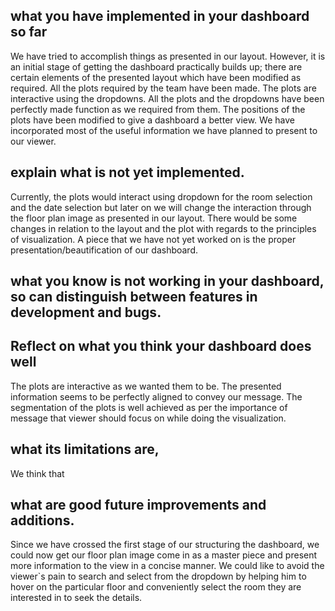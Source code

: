## what you have implemented in your dashboard so far 

We have tried to accomplish things as presented in our layout. However, it is an initial stage of getting the dashboard practically builds up; there are certain elements of the presented layout which have been modified as required. All the plots required by the team have been made. The plots are interactive using the dropdowns. All the plots and the dropdowns have been perfectly made function as we required from them. The positions of the plots have been modified to give a dashboard a better view. We have incorporated most of the useful information we have planned to present to our viewer.

## explain what is not yet implemented. 

Currently, the plots would interact using dropdown for the room selection and the date selection but later on we will change the interaction through the floor plan image as presented in our layout. There would be some changes in relation to the layout and the plot with regards to the principles of visualization. A piece that we have not yet worked on is the proper presentation/beautification of our dashboard. 

## what you know is not working in your dashboard, so can distinguish between features in development and bugs.

## Reflect on what you think your dashboard does well 

The plots are interactive as we wanted them to be. The presented information seems to be perfectly aligned to convey our message. The segmentation of the plots is well achieved as per the importance of message that viewer should focus on while doing the visualization.

## what its limitations are, 

We think that 

## what are good future improvements and additions.

Since we have crossed the first stage of our structuring the dashboard, we could now get our floor plan image come in as a master piece and present more information to the view in a concise manner. We could like to avoid the viewer`s pain to search and select from the dropdown by helping him to hover on the particular floor and conveniently select the room they are interested in to seek the details.

